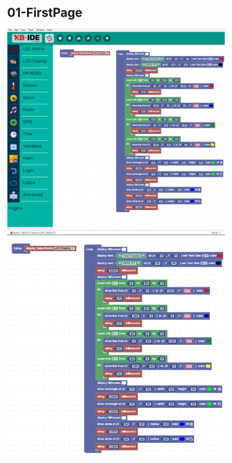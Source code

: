 # 01-FirstPage

![](../../.gitbook/assets/image%20%28121%29.png)

![](../../.gitbook/assets/image%20%2865%29.png)

